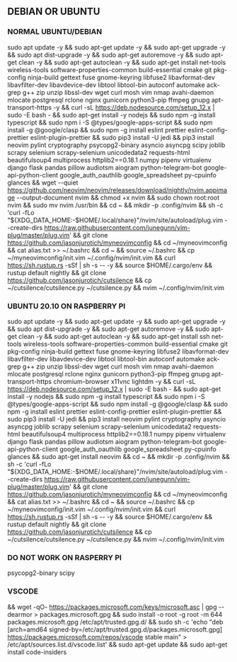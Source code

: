 ## DEBIAN OR UBUNTU

### NORMAL UBUNTU/DEBIAN
sudo apt update -y && sudo apt-get update -y && sudo apt-get upgrade -y && sudo apt dist-upgrade -y && sudo apt-get autoremove -y && sudo apt-get clean -y && sudo apt-get autoclean -y && sudo apt-get install net-tools wireless-tools software-properties-common build-essential cmake git pkg-config ninja-build gettext fuse gnome-keyring libfuse2 libavformat-dev libavfilter-dev libavdevice-dev libtool libtool-bin autoconf automake ack-grep g++ zip unzip libssl-dev wget curl mosh vim nmap avahi-daemon mlocate postgresql rclone nginx gunicorn python3-pip ffmpeg gnupg apt-transport-https -y && curl -sL https://deb.nodesource.com/setup_12.x | sudo -E bash - && sudo apt-get install -y nodejs && sudo npm -g install typescript && sudo npm i -S @types/google-apps-script && sudo npm install -g @google/clasp && sudo npm -g install eslint prettier eslint-config-prettier eslint-plugin-prettier && sudo pip3 install -U jedi && pip3 install neovim pylint cryptography psycopg2-binary asyncio asyncpg scipy joblib scrapy selenium scrapy-selenium unicodedata2 requests-html beautifulsoup4 multiprocess httplib2==0.18.1 numpy pipenv virtualenv django flask pandas pillow audiotsm aiogram python-telegram-bot google-api-python-client google_auth_oauthlib google_spreadsheet py-cpuinfo glances && wget --quiet https://github.com/neovim/neovim/releases/download/nightly/nvim.appimage --output-document nvim && chmod +x nvim && sudo chown root:root nvim && sudo mv nvim /usr/bin && cd ~ && mkdir -p .config/nvim && sh -c 'curl -fLo "${XDG_DATA_HOME:-$HOME/.local/share}"/nvim/site/autoload/plug.vim --create-dirs https://raw.githubusercontent.com/junegunn/vim-plug/master/plug.vim' && git clone https://github.com/jasonjurotich/myneovimconfig && cd ~/myneovimconfig && cat alias.txt >> ~/.bashrc && cd ~ && source ~/.bashrc && cp ~/myneovimconfig/init.vim ~/.config/nvim/init.vim && curl https://sh.rustup.rs -sSf | sh -s -- -y  && source $HOME/.cargo/env && rustup default nightly && git clone https://github.com/jasonjurotich/cutsilence && cp ~/cutsilence/cutsilence.py ~/cutsilence.py && nvim ~/.config/nvim/init.vim


### UBUNTU 20.10 ON RASPBERRY PI
sudo apt update -y && sudo apt-get update -y && sudo apt-get upgrade -y && sudo apt dist-upgrade -y && sudo apt-get autoremove -y && sudo apt-get clean -y && sudo apt-get autoclean -y && sudo apt-get install ssh net-tools wireless-tools software-properties-common build-essential cmake git pkg-config ninja-build gettext fuse gnome-keyring libfuse2 libavformat-dev libavfilter-dev libavdevice-dev libtool libtool-bin autoconf automake ack-grep g++ zip unzip libssl-dev wget curl mosh vim nmap avahi-daemon mlocate postgresql rclone nginx gunicorn python3-pip ffmpeg gnupg apt-transport-https chromium-browser x11vnc lightdm -y && curl -sL https://deb.nodesource.com/setup_12.x | sudo -E bash - && sudo apt-get install -y nodejs && sudo npm -g install typescript && sudo npm i -S @types/google-apps-script && sudo npm install -g @google/clasp && sudo npm -g install eslint prettier eslint-config-prettier eslint-plugin-prettier && sudo pip3 install -U jedi && pip3 install neovim pylint cryptography asyncio asyncpg joblib scrapy selenium scrapy-selenium unicodedata2 requests-html beautifulsoup4 multiprocess httplib2==0.18.1 numpy pipenv virtualenv django flask pandas pillow audiotsm aiogram python-telegram-bot google-api-python-client google_auth_oauthlib google_spreadsheet py-cpuinfo glances && sudo apt-get install neovim && cd ~ && mkdir -p .config/nvim && sh -c 'curl -fLo "${XDG_DATA_HOME:-$HOME/.local/share}"/nvim/site/autoload/plug.vim --create-dirs https://raw.githubusercontent.com/junegunn/vim-plug/master/plug.vim' && git clone https://github.com/jasonjurotich/myneovimconfig && cd ~/myneovimconfig && cat alias.txt >> ~/.bashrc && cd ~ && source ~/.bashrc && cp ~/myneovimconfig/init.vim ~/.config/nvim/init.vim && curl https://sh.rustup.rs -sSf | sh -s -- -y  && source $HOME/.cargo/env && rustup default nightly && git clone https://github.com/jasonjurotich/cutsilence && cp ~/cutsilence/cutsilence.py ~/cutsilence.py && nvim ~/.config/nvim/init.vim


### DO NOT WORK ON RASPERRY PI
psycopg2-binary scipy


### VSCODE
&& wget -qO- https://packages.microsoft.com/keys/microsoft.asc | gpg --dearmor > packages.microsoft.gpg && sudo install -o root -g root -m 644 packages.microsoft.gpg /etc/apt/trusted.gpg.d/ && sudo sh -c 'echo "deb [arch=amd64 signed-by=/etc/apt/trusted.gpg.d/packages.microsoft.gpg] https://packages.microsoft.com/repos/vscode stable main" > /etc/apt/sources.list.d/vscode.list' && sudo apt-get update && sudo apt-get install code-insiders
